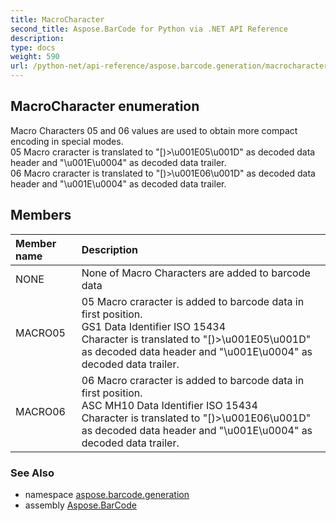 ```yaml
---
title: MacroCharacter
second_title: Aspose.BarCode for Python via .NET API Reference
description: 
type: docs
weight: 590
url: /python-net/api-reference/aspose.barcode.generation/macrocharacter/
---
```


## MacroCharacter enumeration

Macro Characters 05 and 06 values are used to obtain more compact encoding in special modes.<br/>            05 Macro craracter is translated to "[)>\u001E05\u001D" as decoded data header and "\u001E\u0004" as decoded data trailer.<br/>            06 Macro craracter is translated to "[)>\u001E06\u001D" as decoded data header and "\u001E\u0004" as decoded data trailer.

## Members
| Member name | Description |
| :- | :- |
|NONE|None of Macro Characters are added to barcode data|
|MACRO05|05 Macro craracter is added to barcode data in first position.<br/>            GS1 Data Identifier ISO 15434<br/>            Character is translated to "[)>\u001E05\u001D" as decoded data header and "\u001E\u0004" as decoded data trailer.|
|MACRO06|06 Macro craracter is added to barcode data in first position.<br/>            ASC MH10 Data Identifier ISO 15434<br/>            Character is translated to "[)>\u001E06\u001D" as decoded data header and "\u001E\u0004" as decoded data trailer.|

### See Also

* namespace [aspose.barcode.generation](/barcode/python-net/api-reference/aspose.barcode.generation/)
* assembly [Aspose.BarCode](/barcode/python-net/api-reference/)

